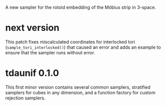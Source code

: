 A new sampler for the rotoid embedding of the Möbius strip in 3-space.

# next version

This patch fixes miscalculated coordinates for interlocked tori (`sample_tori_interlocked()`) that caused an error and adds an example to ensure that the sampler runs without error.

# tdaunif 0.1.0

This first minor version contains several common samplers, stratified samplers for cubes in any dimension, and a function factory for custom rejection samplers.
